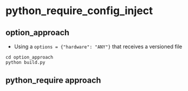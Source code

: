 # python_require_config_inject


## option_approach

- Using a ``options = {"hardware": "ANY"}`` that receives a versioned file

```
cd option_approach
python build.py
```

## python_require approach